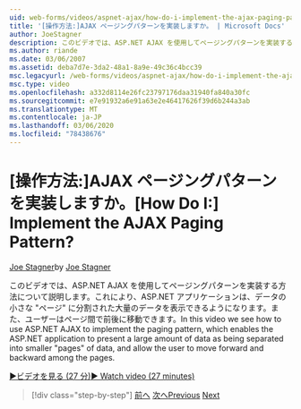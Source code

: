 ```yaml
---
uid: web-forms/videos/aspnet-ajax/how-do-i-implement-the-ajax-paging-pattern
title: '[操作方法:]AJAX ページングパターンを実装しますか。 | Microsoft Docs'
author: JoeStagner
description: このビデオでは、ASP.NET AJAX を使用してページングパターンを実装する方法について説明します。これにより、ASP.NET アプリケーションは、大量のデータを bein 提示できます。
ms.author: riande
ms.date: 03/06/2007
ms.assetid: deba7d7e-3da2-48a1-8a9e-49c36c4bcc39
msc.legacyurl: /web-forms/videos/aspnet-ajax/how-do-i-implement-the-ajax-paging-pattern
msc.type: video
ms.openlocfilehash: a332d8114e26fc23797176daa31940fa840a30fc
ms.sourcegitcommit: e7e91932a6e91a63e2e46417626f39d6b244a3ab
ms.translationtype: MT
ms.contentlocale: ja-JP
ms.lasthandoff: 03/06/2020
ms.locfileid: "78438676"
---
```

# <a name="how-do-i-implement-the-ajax-paging-pattern"></a><span data-ttu-id="1325a-104">[操作方法:]AJAX ページングパターンを実装しますか。</span><span class="sxs-lookup"><span data-stu-id="1325a-104">[How Do I:] Implement the AJAX Paging Pattern?</span></span>

<span data-ttu-id="1325a-105">[Joe Stagner](https://github.com/JoeStagner)</span><span class="sxs-lookup"><span data-stu-id="1325a-105">by [Joe Stagner](https://github.com/JoeStagner)</span></span>

<span data-ttu-id="1325a-106">このビデオでは、ASP.NET AJAX を使用してページングパターンを実装する方法について説明します。これにより、ASP.NET アプリケーションは、データの小さな "ページ" に分割された大量のデータを表示できるようになります。また、ユーザーはページ間で前後に移動できます。</span><span class="sxs-lookup"><span data-stu-id="1325a-106">In this video we see how to use ASP.NET AJAX to implement the paging pattern, which enables the ASP.NET application to present a large amount of data as being separated into smaller "pages" of data, and allow the user to move forward and backward among the pages.</span></span>

[<span data-ttu-id="1325a-107">&#9654;ビデオを見る (27 分)</span><span class="sxs-lookup"><span data-stu-id="1325a-107">&#9654; Watch video (27 minutes)</span></span>](https://channel9.msdn.com/Blogs/ASP-NET-Site-Videos/how-do-i-implement-the-ajax-paging-pattern)

> [!div class="step-by-step"]
> <span data-ttu-id="1325a-108">[前へ](how-do-i-implement-the-predictive-fetch-pattern-for-ajax.md)
> [次へ](how-do-i-implement-the-ajax-incremental-page-display-pattern.md)</span><span class="sxs-lookup"><span data-stu-id="1325a-108">[Previous](how-do-i-implement-the-predictive-fetch-pattern-for-ajax.md)
[Next](how-do-i-implement-the-ajax-incremental-page-display-pattern.md)</span></span>
